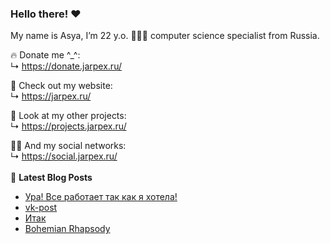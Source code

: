 ### Hello there! ❤️
My name is Asya, I’m 22 y.o. 👩🏻‍💻 computer science specialist from Russia.

🔥 Donate me ^_^:  
 ↳ https://donate.jarpex.ru/

🌸 Check out my website:  
↳ https://jarpex.ru/

🌱 Look at my other projects:  
↳ https://projects.jarpex.ru/

👧🏻 And my social networks:  
↳ https://social.jarpex.ru/
<br/>
<br/>
📕 **Latest Blog Posts**
<!-- BLOG-POST-LIST:START -->
- [Ура! Все работает так как я хотела!](https://blog.jarpex.ru/?p=588)
- [vk-post](https://blog.jarpex.ru/?p=586)
- [Итак](https://blog.jarpex.ru/?p=582)
- [Bohemian Rhapsody](https://blog.jarpex.ru/?p=525)
<!-- BLOG-POST-LIST:END -->